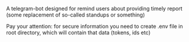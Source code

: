 A telegram-bot designed for remind users about providing timely report (some replacement of so-called standups or something)

Pay your attention: for secure information you need to create .env file in root directory, which will contain that data (tokens, ids etc)